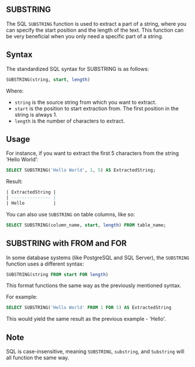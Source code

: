 ## SUBSTRING

The SQL `SUBSTRING` function is used to extract a part of a string, where you can specify the start position and the length of the text. This function can be very beneficial when you only need a specific part of a string.

## Syntax

The standardized SQL syntax for SUBSTRING is as follows:

```SQL
SUBSTRING(string, start, length)
```

Where:

* `string` is the source string from which you want to extract.
* `start` is the position to start extraction from. The first position in the string is always 1.
* `length` is the number of characters to extract.

## Usage

For instance, if you want to extract the first 5 characters from the string ‘Hello World’:

```SQL
SELECT SUBSTRING('Hello World', 1, 5) AS ExtractedString;
```

Result:

```SQL
| ExtractedString |
| --------------- |
| Hello           |
```

You can also use `SUBSTRING` on table columns, like so:

```SQL
SELECT SUBSTRING(column_name, start, length) FROM table_name;
```

## SUBSTRING with FROM and FOR

In some database systems (like PostgreSQL and SQL Server), the `SUBSTRING` function uses a different syntax:

```SQL
SUBSTRING(string FROM start FOR length)
```

This format functions the same way as the previously mentioned syntax.

For example:

```SQL
SELECT SUBSTRING('Hello World' FROM 1 FOR 5) AS ExtractedString
```

This would yield the same result as the previous example - 'Hello'.

## Note

SQL is case-insensitive, meaning `SUBSTRING`, `substring`, and `Substring` will all function the same way.